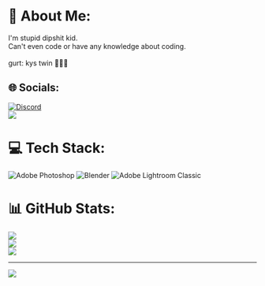 # 💫 About Me:
I'm stupid dipshit kid. <br>Can't even code or have any knowledge about coding.<br><br>gurt: kys twin 🥀🙏💀


## 🌐 Socials:
[![Discord](https://img.shields.io/badge/Discord-%237289DA.svg?logo=discord&logoColor=white)](https://discord.gg/https://discord.gg/TuZFqW6CQm)<br/>
![](https://www.steamidfinder.com/signature/76561199170037124.png)

# 💻 Tech Stack:
![Adobe Photoshop](https://img.shields.io/badge/adobe%20photoshop-%2331A8FF.svg?style=for-the-badge&logo=adobe%20photoshop&logoColor=white) ![Blender](https://img.shields.io/badge/blender-%23F5792A.svg?style=for-the-badge&logo=blender&logoColor=white) ![Adobe Lightroom Classic](https://img.shields.io/badge/Adobe%20Lightroom%20Classic-31A8FF.svg?style=for-the-badge&logo=Adobe%20Lightroom%20Classic&logoColor=white)
# 📊 GitHub Stats:
![](https://github-readme-stats.vercel.app/api?username=RustOsprey55681&theme=react&hide_border=true&include_all_commits=false&count_private=false)<br/>
![](https://nirzak-streak-stats.vercel.app/?user=RustOsprey55681&theme=react&hide_border=true)<br/>
![](https://github-readme-stats.vercel.app/api/top-langs/?username=RustOsprey55681&theme=react&hide_border=true&include_all_commits=false&count_private=false&layout=compact)

---
[![](https://visitcount.itsvg.in/api?id=RustOsprey55681&icon=0&color=0)](https://visitcount.itsvg.in)

<!-- Proudly created with GPRM ( https://gprm.itsvg.in ) -->
